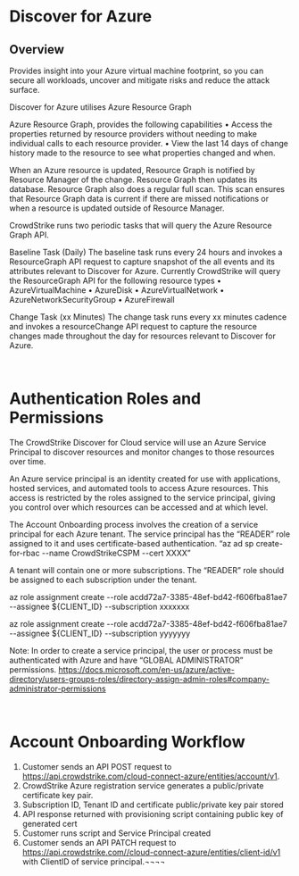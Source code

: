# Discover for Azure

## Overview

Provides insight into your Azure virtual machine footprint, so you can secure all workloads, uncover and mitigate risks and reduce the attack surface.

Discover for Azure utilises Azure Resource Graph 

Azure Resource Graph, provides the following capabilities
•	Access the properties returned by resource providers without needing to make individual calls to each resource provider.
•	View the last 14 days of change history made to the resource to see what properties changed and when. 

When an Azure resource is updated, Resource Graph is notified by Resource Manager of the change. Resource Graph then updates its database. Resource Graph also does a regular full scan. This scan ensures that Resource Graph data is current if there are missed notifications or when a resource is updated outside of Resource Manager.

CrowdStrike runs two periodic tasks that will query the Azure Resource Graph API.

Baseline Task (Daily)
The baseline task runs every 24 hours and invokes a ResourceGraph API request to capture snapshot of the all events and its attributes relevant to Discover for Azure.  Currently CrowdStrike will query the ResourceGraph API for the following resource types
•	AzureVirtualMachine
•	AzureDisk
•	AzureVirtualNetwork
•	AzureNetworkSecurityGroup
•	AzureFirewall

Change Task (xx Minutes)
The change task runs every xx minutes cadence and invokes a resourceChange API request to capture the resource changes made throughout the day for resources relevant to Discover for Azure.

 
# Authentication Roles and Permissions
The CrowdStrike Discover for Cloud service will use an Azure Service Principal to discover resources and monitor changes to those resources over time. 

An Azure service principal is an identity created for use with applications, hosted services, and automated tools to access Azure resources. This access is restricted by the roles assigned to the service principal, giving you control over which resources can be accessed and at which level.

The Account Onboarding process involves the creation of a service principal for each Azure tenant.  The service principal has the “READER” role assigned to it and uses certificate-based authentication. 
“az ad sp create-for-rbac --name CrowdStrikeCSPM --cert XXXX”

A tenant will contain one or more subscriptions. 
The “READER” role should be assigned to each subscription under the tenant.

az role assignment create --role acdd72a7-3385-48ef-bd42-f606fba81ae7 --assignee ${CLIENT_ID} --subscription xxxxxxx

az role assignment create --role acdd72a7-3385-48ef-bd42-f606fba81ae7 --assignee ${CLIENT_ID} --subscription yyyyyyy

Note:  In order to create a service principal, the user or process must be authenticated with Azure and have “GLOBAL ADMINISTRATOR” permissions. 
https://docs.microsoft.com/en-us/azure/active-directory/users-groups-roles/directory-assign-admin-roles#company-administrator-permissions


 
# Account Onboarding Workflow


 

1)	Customer sends an API POST request to https://api.crowdstrike.com/cloud-connect-azure/entities/account/v1.	
2)	CrowdStrike Azure registration service generates a public/private certificate key pair.
3)	Subscription ID, Tenant ID and certificate public/private key pair stored
4)	API response returned with provisioning script containing public key of generated cert
5)	Customer runs script and Service Principal created
6)	Customer sends an API PATCH request to https://api.crowdstrike.com//cloud-connect-azure/entities/client-id/v1 with ClientID of service principal.¬¬¬¬



